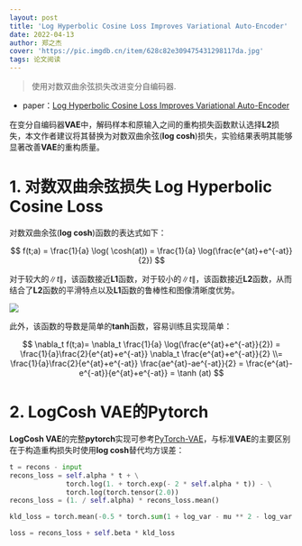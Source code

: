 ```yaml
---
layout: post
title: 'Log Hyperbolic Cosine Loss Improves Variational Auto-Encoder'
date: 2022-04-13
author: 郑之杰
cover: 'https://pic.imgdb.cn/item/628c82e309475431298117da.jpg'
tags: 论文阅读
---
```


> 使用对数双曲余弦损失改进变分自编码器.

- paper：[Log Hyperbolic Cosine Loss Improves Variational Auto-Encoder](https://openreview.net/forum?id=rkglvsC9Ym)

在变分自编码器**VAE**中，解码样本和原输入之间的重构损失函数默认选择**L2**损失，本文作者建议将其替换为对数双曲余弦(**log cosh**)损失，实验结果表明其能够显著改善**VAE**的重构质量。

# 1. 对数双曲余弦损失 Log Hyperbolic Cosine Loss

对数双曲余弦(**log cosh**)函数的表达式如下：

$$ f(t;a) = \frac{1}{a} \log( \cosh(at)) = \frac{1}{a} \log(\frac{e^{at}+e^{-at}}{2}) $$

对于较大的$\| t \|$，该函数接近**L1**函数，对于较小的$\| t \|$，该函数接近**L2**函数，从而结合了**L2**函数的平滑特点以及**L1**函数的鲁棒性和图像清晰度优势。

![](https://pic.imgdb.cn/item/628c82b6094754312980de25.jpg)

此外，该函数的导数是简单的**tanh**函数，容易训练且实现简单：

$$ \nabla_t f(t;a)= \nabla_t \frac{1}{a} \log(\frac{e^{at}+e^{-at}}{2}) = \frac{1}{a}\frac{2}{e^{at}+e^{-at}} \nabla_t \frac{e^{at}+e^{-at}}{2} \\= \frac{1}{a}\frac{2}{e^{at}+e^{-at}} \frac{ae^{at}-ae^{-at}}{2} = \frac{e^{at}-e^{-at}}{e^{at}+e^{-at}} = \tanh (at) $$

# 2. LogCosh VAE的Pytorch

**LogCosh VAE**的完整**pytorch**实现可参考[PyTorch-VAE](https://github.com/AntixK/PyTorch-VAE/blob/master/models/mssim_vae.py)，与标准**VAE**的主要区别在于构造重构损失时使用**log cosh**替代均方误差：

```python
t = recons - input
recons_loss = self.alpha * t + \
              torch.log(1. + torch.exp(- 2 * self.alpha * t)) - \
              torch.log(torch.tensor(2.0))
recons_loss = (1. / self.alpha) * recons_loss.mean()

kld_loss = torch.mean(-0.5 * torch.sum(1 + log_var - mu ** 2 - log_var.exp(), dim = 1), dim = 0)

loss = recons_loss + self.beta * kld_loss
```

